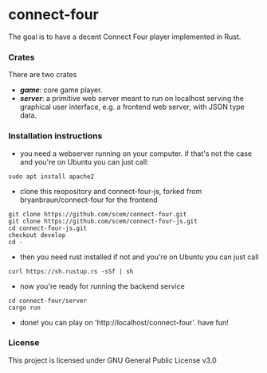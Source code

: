 # connect-four
The goal is to have a decent Connect Four player implemented in Rust.

### Crates
There are two crates

- ***game***: core game player.
- ***server***: a primitive web server meant to run on localhost serving the graphical user interface,
 e.g. a frontend web server, with JSON type data.

### Installation instructions
* you need a webserver running on your computer.
if that's not the case and you're on Ubuntu you can just call:

```
sudo apt install apache2
```

* clone this reopository and connect-four-js, forked from bryanbraun/connect-four for the frontend

```
git clone https://github.com/scem/connect-four.git
git clone https://github.com/scem/connect-four-js.git
cd connect-four-js.git
checkout develop
cd -
```

* then you need rust installed
if not and you're on Ubuntu you can just call

```
curl https://sh.rustup.rs -sSf | sh
```

* now you're ready for running the backend service

```
cd connect-four/server
cargo run
```

* done! you can play on 'http://localhost/connect-four'.
have fun!

### License
This project is licensed under GNU General Public License v3.0
